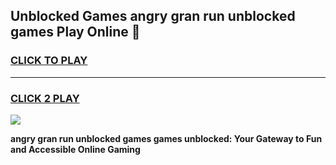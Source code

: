 
## Unblocked Games angry gran run unblocked games Play Online 👋
<h3>
<a href="https://news.freeplayer.one?title=angry_gran_run_unblocked_games&ref=17F">CLICK TO PLAY</a></h3>
<hr>

<h3>
<a href="https://news.freeplayer.one?title=angry_gran_run_unblocked_games&ref=17F">CLICK 2 PLAY</a>
  
</h3>

<a href="https://news.freeplayer.one?title=angry_gran_run_unblocked_games&ref=17F/"><img src="https://clearcache.store/games.png"></a>


**angry gran run unblocked games games unblocked: Your Gateway to Fun and Accessible Online Gaming**

